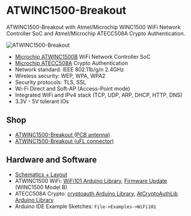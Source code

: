 # ATWINC1500-Breakout
ATWINC1500-Breakout with Atmel/Microchip WINC1500 WiFi Network Controller SoC and Atmel/Microchip ATECC508A Crypto Authentication.

![ATWINC1500-Breakout](https://github.com/watterott/ATWINC1500-Breakout/raw/master/hardware/ATWINC1500-Breakout_v10.jpg)

* [Microchip ATWINC1500B](http://www.microchip.com/wwwproducts/en/ATWINC1500) WiFi Network Controller SoC
* [Microchip ATECC508A](http://www.microchip.com/wwwproducts/en/ATECC508A) Crypto Authentication
* Network standard: IEEE 802.11b/g/n 2.4GHz
* Wireless security: WEP, WPA, WPA2
* Security protocols: TLS, SSL
* Wi-Fi Direct and Soft-AP (Access-Point mode)
* Integrated WiFi and IPv4 stack (TCP, UDP, ARP, DHCP, HTTP, DNS)
* 3.3V - 5V tolerant IOs


## Shop
* [ATWINC1500-Breakout (PCB antenna)](http://www.watterott.com/en/ATWINC1500-Breakout)
* [ATWINC1500-Breakout (uFL connector)](http://www.watterott.com/en/ATWINC1500-Breakout-uFL)


## Hardware and Software
* [Schematics + Layout](https://github.com/watterott/ATWINC1500-Breakout/tree/master/hardware)
* ATWINC1500 WiFi: [WiFi101 Arduino Library](https://github.com/arduino-libraries/WiFi101), [Firmware Update](https://www.arduino.cc/en/Tutorial/FirmwareUpdater) (WINC1500 Model B)
* ATECC508A Crypto: [cryptoauth Arduino Library](https://github.com/thiseldo/cryptoauth-arduino), [AtCryptoAuthLib Arduino Library](https://github.com/CryptoThings/AtCryptoAuthLib)
* Arduino IDE Example Sketches: ```File->Examples->WiFi101```
